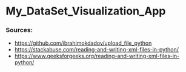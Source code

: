 # My_DataSet_Visualization_App

### Sources:
- https://github.com/ibrahimokdadov/upload_file_python
- https://stackabuse.com/reading-and-writing-xml-files-in-python/
- https://www.geeksforgeeks.org/reading-and-writing-xml-files-in-python/
